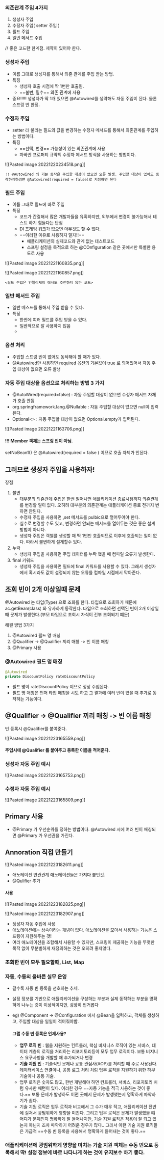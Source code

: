 
### 의존관계 주입 4가지

1. 생성자 주입
2. 수정자 주입( setter 주입 )
3. 필드 주입
4. 일반 메서드 주입

// 좋은 코드란 한계점. 제약이 있어야 한다.

### 생성자 주입
- 이름 그대로 생성자를 통해서 의존 관계를 주입 받는 방법.
- 특징
	- 생성자 호출 시점에 딱 1번만 호출됨.
	- ==불변, 필수== 의존 관계에 사용
- 중요!!!!! 생성자가 딱 1개 있으면 @Autowired를 생략해도 자동 주입이 된다. 물론 스프링 빈 한정.


### 수정자 주입
- setter 라 불리는 필드의 값을 변경하는 수정자 메서드를 통해서 의존관계를 주입하는 방법이다.
- 특징
	- ==선택, 변경== 가능성이 있는 의존관계에 사용
	- 자바빈 프로퍼티 규약의 수정자 메서드 방식을 사용하는 방법이다.

![[Pasted image 20221220234518.png]]

	!! @Autowired 의 기본 동작은 주입할 대상이 없으면 오류 발생. 주입할 대상이 없어도 동작하게하려면 @Autowired(required = false)로 지정하면 된다

### 필드 주입
- 이름 그대로 필드에 바로 주입
- 특징
	- 코드가 간결해서 많은 개발자들을 유혹하지만, 외부에서 변경이 불가능해서 테스트 하기 힘들다는 단점
	- DI 프레임 워크가 없으면 아무것도 할 수 없다.
	- ==이러한 이유로 사용하지 말자!!==
		- 애플리케이션의 실제코드와 관계 없는 테스트코드
		- 스프링 설정을 목적으로 하는 @COnfiguration 같은 곳에서만 특별한 용도로 사용

![[Pasted image 20221221160835.png]]

![[Pasted image 20221221160857.png]]

	<필드 주입은 인텔리제이 에서도 추천하지 않는 코드>


### 일반 메서드 주입
- 일반 메스드를 통해서 주입 받을 수 있다.
- 특징
	- 한번에 여러 필드를 주입 받을 수 있다.
	- 일반적으로 잘 사용하지 않음
	- 


### 옵션 처리
- 주입할 스프링 빈이 없어도 동작해야 할 때가 있다.
- @Autowired만 사용하면 required 옵션의 기본값이 true 로 되어있어서 자동 주입 대상이 없으면 오류 발생

### 자동 주입 대상을 옵션으로 처리하는 방법 3 가지

- @AutoWired(required=false) : 자동 주입할 대상이 없으면 수정자 메서드 자체가 호출 안됨
- org.springframework.lang.@Nullable : 자동 주입할 대상이 없으면 null이 입력된다.
- Optional<> :  자동 주입할 대상이 없으면 Optional.empty가 입력된다.

![[Pasted image 20221221163706.png]]

#### !!! Member 객체는 스프링 빈이 아님.
setNoBean1() 은 @Autowired(required  = false ) 이므로 호출 자체가 안된다.


## 그러므로 생성자 주입을 사용하자!

장점
1. 불변
	- 대부분의 의존관계 주입은 한번 일어나면 애플리케이션 종료시점까지 의존관계를 변경할 일이 없다. 오히려 대부분의 의존관계는 애플리케이션 종료 전까지 변하면 안된다.
	- 수정자 주입을 사용하면 ,set 메서드를 pulbic으로 열어두어야 한다.
	- 실수로 변경할 수도 있고, 변경하면 안되는 메서드를 열어두는 것은 좋은 설계 방법이 아니다.
	- 생성자 주입은 객첼를 생성할 때 딱 1번만 호출되므로 이후에 호출되는 일이 없다. 따라서 불변하게 설계할수 있다.
2. 누락
	- 생성자 주입을 사용하면 주입 데이터를 누락 했을 때 컴파일 오류가 발생한다.
3. final 키워드
	- 생성자 주입을 사용하면 필드에 final 키워드를 사용할 수 있다. 그래서 생성자에서 혹시라도 값이 설정되지 않는 오류를 컴파일 시점에서 막아준다.



## 조회 빈이 2개 이상일때 문제

@Autowired 는 타입(Type) 으로 조회를 한다.
타입으로 조회하기 때문에 ac.getBean(class) 와 유사하게 동작한다. 타입으로 조회하면 선택된 빈이 2개 이상일 때 문제가 발생한다.(부모 타입으로 조회시 자식이 전부 조회되기 떄문)

해결 방법 3가지
1. @Autowired 필드 명 매칭
2. @Qualifier -> @Qualifier 끼리 매칭 -> 빈 이름 매칭
3. @Primary 사용

### @Autowired 필드 명 매칭

``` java
@Autowired
private DiscountPolicy rateDiscountPolicy
```

- 필드 명이 rateDiscountPolicy 이므로 정상 주입된다.
- 필드 명 매칭은 먼저 타입 매칭을 시도 하고 그 결과에 여러 빈이 있을 때 추가로 동작하는 기능이다.

## @Qualifier -> @Qualifier 끼리 매칭 -> 빈 이름 매칭

빈 등록시 @Qualifier를 붙여준다.

![[Pasted image 20221223165559.png]]

#### 주입시에 @Qualifier 를 붙여주고 등록한 이름을 적어준다.

### 생성자 자동 주입 예시
![[Pasted image 20221223165753.png]]

### 수정자 자동 주입 예시

![[Pasted image 20221223165809.png]]


## Primary 사용

- @Primary 가 우선순위를 정하는 방법이다. @Autowired 시에 여러 빈이 매칭되면 @Primary 가 우선권을 가진다.


## Annoration 직접 만들기


![[Pasted image 20221223182611.png]]
- 애노테이션 연관관계 애노테이션들은 가져다 붙인것.
- @Qulifier 추가

#### 사용
![[Pasted image 20221223182825.png]]

![[Pasted image 20221223182907.png]]
- 생성자 자동 주입에 사용
- 애노테이션에는 상속이라는 개념이 없다. 애노테이션을 모아서 사용하는 기능은 스프링이 지원해주는 것!
- 여러 애노테이션을 조합해서 사용할 수 있지만, 스프링이 제공하는 기능을 뚜렷한 목적 없이 무분별하게 재정의하는 것은 오히려 좋지않다.


### 조회한 빈이 모두 필요할때, List, Map


### 자동, 수동의 올바른 실무 운영

- 갈수록 자동 빈 등록을 선호하는 추세.
- 설정 정보를 기반으로 애플리케이션을 구성하는 부분과 실제 동작하는 부분을 명확하게 나누는 것이 이상적이지만, 굉장히 번거롭다 
- eg) @Component -> @Configuration 에서 @Bean을 읿력하고, 객체를 생성하고, 주입할 대상을 일일이 적어줘야함.

	#### 그럼 수동 빈 등록은 언제사용?
	- **업무 로직 빈** : 웹을 지원하는 컨트롤러, 핵심 비지니스 로직이 있는 서비스, 데이터 계층의 로직을 처리하는 리포지토리등이 모두 업무 로직이다. 보통 비지니스 요구사항을 개발할 때 추가되거나 변경
	- **기술 지원 빈** : 기술적인 문제나 공통 관심사(AOP)를 처리할 때 주로 사용된다. 데이터베이스 연결이나, 공통 로그 처리 처럼 업무 로직을 지원하기 위한 하부 기술이나 공통 기술.
	- 업무 로직은 숫자도 많고, 한번 개발해야 하면 컨트롤러, 서비스, 리포지토리 처럼 유사한 패턴이 있다. 이러한 경우 ==자동 기능을 적극 사용하는 것이 좋다.== 보통 문제가 발생하도 어떤 곳에서 문제가 발생했는지 명확하게 파악하기가 쉽다.
	- 기술 지원 로직은 업무 로직과 비교해서 그 수가 매우 적고, 애플리케이션 전반에 걸쳐서 광범위하게 영향을 미친다. 그리고 업무 로직은 문제가 발생했을 떄 어디가 문제인지 명확하게 잘 들어나지만, 기술 지원 로직은 적용이 잘 되고 있는지 아닌지 조차 파악하기 어려운 경우가 많다.. 그래서 이런 기술 지원 로직들은 가급적 ==수동 빈 등록을 사용해서 명확하게 들어내는 것이 좋다.==

### 애플리케이션에 광범위하게 영향을 미치는 기술 지원 객체는 수동 빈으로 등록해서 딱! 설정 정보에 바로 나타나게 하는 것이 유지보수 하기 좋다.
